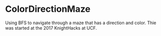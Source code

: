 # ColorDirectionMaze
Using BFS to navigate through a maze that has a direction and color. Thie was started at the 2017 KnightHacks at UCF.
